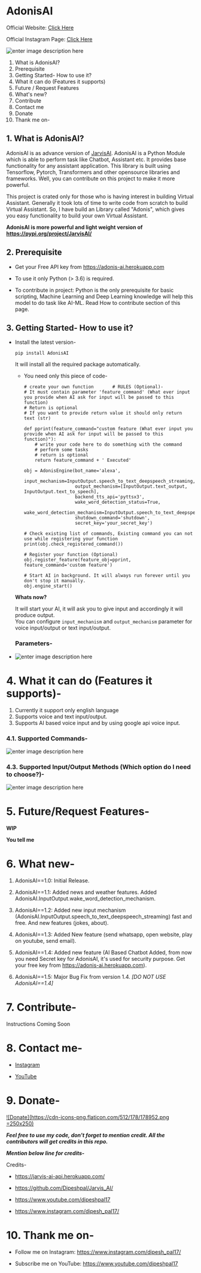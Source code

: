 
# AdonisAI  
  
Official Website: [Click Here](https://adonis-ai.herokuapp.com) 

Official Instagram Page: [Click Here](https://www.instagram.com/_jarvisai_)
  
![enter image description here](https://source.unsplash.com/1600x900/?robots)  
  
1. What is AdonisAI?  
2. Prerequisite  
3. Getting Started- How to use it?  
4. What it can do (Features it supports)  
5. Future / Request Features  
6. What's new?   
7. Contribute  
8. Contact me  
9. Donate  
10. Thank me on-  
  
  
## 1. What is AdonisAI?  
  
AdonisAI is as advance version of [JarvisAI](https://pypi.org/project/JarvisAI/). AdonisAI is a Python Module which is able to perform task like Chatbot, Assistant etc. It provides base functionality for any assistant application. This library is built using Tensorflow, Pytorch, Transformers and other opensource libraries and frameworks. Well, you can contribute on this project to make it more powerful.  
  
This project is crated only for those who is having interest in building Virtual Assistant. Generally it took lots of time to write code from scratch to build Virtual Assistant. So, I have build an Library called "Adonis", which gives you easy functionality to build your own Virtual Assistant.  
  
**AdonisAI is more powerful and light weight version of https://pypi.org/project/JarvisAI/**  
  
## 2.  Prerequisite  
  
- Get your Free API key from https://adonis-ai.herokuapp.com  
  
- To use it only Python (> 3.6) is required.  
  
- To contribute in project: Python is the only prerequisite for basic scripting, Machine Learning and Deep Learning knowledge will help this model to do task like AI-ML. Read How to contribute section of this page.  
  
## 3.  Getting Started- How to use it?  
  
- Install the latest version-  
  
    `pip install AdonisAI`  
  
  It will install all the required package automatically.  
  
  - You need only this piece of code-  
      ```  
     # create your own function       # RULES (Optional)-  
     # It must contain parameter 'feature_command' (What ever input you provide when AI ask for input will be passed to this function) 
     # Return is optional
      # If you want to provide return value it should only return text (str)       
	
    def pprint(feature_command="custom feature (What ever input you provide when AI ask for input will be passed to this function)"):    
          # write your code here to do something with the command    
          # perform some tasks   
          # return is optional    
          return feature_command + ' Executed'    
       
      obj = AdonisEngine(bot_name='alexa',    
                         input_mechanism=InputOutput.speech_to_text_deepspeech_streaming,    
                         output_mechanism=[InputOutput.text_output, InputOutput.text_to_speech],    
                         backend_tts_api='pyttsx3',    
                         wake_word_detection_status=True,    
                         wake_word_detection_mechanism=InputOutput.speech_to_text_deepspeech_streaming,    
                         shutdown_command='shutdown',  
                         secret_key='your_secret_key')   
                           
      # Check existing list of commands, Existing command you can not use while registering your function  
     print(obj.check_registered_command())     
     
      # Register your function (Optional)  
     obj.register_feature(feature_obj=pprint, feature_command='custom feature')     
     
      # Start AI in background. It will always run forever until you don't stop it manually.  
     obj.engine_start() 
     ```  
  **Whats now?**  
  
  It will start your AI, it will ask you to give input and accordingly it will produce output.  
      You can configure `input_mechanism` and `output_mechanism` parameter for voice input/output or text input/output.  
  
     ### Parameters-  
- 
  ![enter image description here](https://i.imgur.com/rliCjBE.png)  
    
    
# 4.  What it can do (Features it supports)-  
  
1. Currently it support only english language  
2. Supports voice and text input/output.  
3. Supports AI based voice input and by using google api voice input.  
  
  
 ### 4.1. Supported Commands-  
 ![enter image description here](https://i.ibb.co/b3dJfz7/raycast-untitled-8.png)   

 ### 4.3. Supported Input/Output Methods (Which option do I need to choose?)-  
   
 ![enter image description here](https://i.ibb.co/sCDWW7K/raycast-untitled-5.png)  
  
# 5. Future/Request Features-  
  
**WIP**  
  
**You tell me**  
  
# 6. What new-  
  
1. AdonisAI==1.0: Initial Release.  
  
2. AdonisAI==1.1: Added news and weather features. Added AdonisAI.InputOutput.wake_word_detection_mechanism.  
  
3. AdonisAI==1.2: Added new input mechanism (AdonisAI.InputOutput.speech_to_text_deepspeech_streaming) fast and free. And new features (jokes, about).  
  
4. AdonisAI==1.3: Added New feature (send whatsapp, open website, play on youtube, send email).  
  
5. AdonisAI==1.4: Added new feature (AI Based Chatbot Added, from now you need Secret key for AdonisAI, it's used for security purpose. Get your free key from https://adonis-ai.herokuapp.com).  
  
6. AdonisAI==1.5: Major Bug Fix from version 1.4. *[DO NOT USE AdonisAI==1.4]*  
  

# 7. Contribute-  
  
Instructions Coming Soon  
  
# 8. Contact me-  
  
- [Instagram](https://www.instagram.com/dipesh_pal17)

- [YouTube](https://www.youtube.com/dipeshpal17)
  
  
# 9. Donate-  
  
[![Donate](https://cdn-icons-png.flaticon.com/512/178/178952.png =250x250)](https://www.buymeacoffee.com/dipeshpal)
  
**_Feel free to use my code, don't forget to mention credit. All the contributors will get credits in this repo._**  
  
**_Mention below line for credits-_**   
  
Credits-  
  
- https://jarvis-ai-api.herokuapp.com/  
  
- https://github.com/Dipeshpal/Jarvis_AI/  
  
- https://www.youtube.com/dipeshpal17  
  
- https://www.instagram.com/dipesh_pal17/  
  
  
# 10. Thank me on-  
  
- Follow me on Instagram: https://www.instagram.com/dipesh_pal17/  
  
- Subscribe me on YouTube: https://www.youtube.com/dipeshpal17
